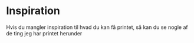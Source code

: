 # Inspiration

Hvis du mangler inspiration til hvad du kan få printet, så kan du se nogle af de ting jeg har printet herunder